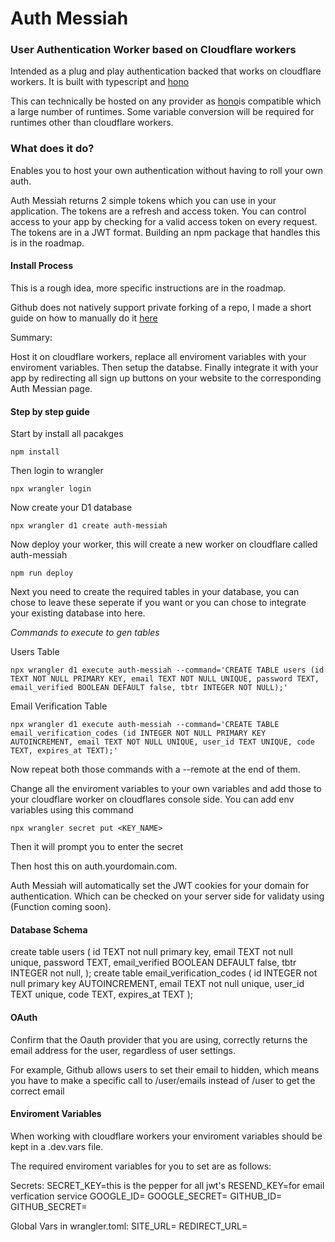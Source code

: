 # Auth Messiah
### User Authentication Worker based on Cloudflare workers

Intended as a plug and play authentication backed that works on cloudflare workers. It is built with typescript and [hono](https://hono.dev)

This can technically be hosted on any provider as [hono](https://hono.dev)is compatible which a large number of runtimes. Some variable conversion will be required for runtimes other than cloudflare workers.
 
### What does it do?

Enables you to host your own authentication without having to roll your own auth. 

Auth Messiah returns 2 simple tokens which you can use in your application. The tokens are a refresh and access token. You can control access to your app by checking for a valid access token on every request. The tokens are in a JWT format. Building an npm package that handles this is in the roadmap.


#### Install Process

This is a rough idea, more specific instructions are in the roadmap.

Github does not natively support private forking of a repo, I made a short guide on how to manually do it [here](private-fork.md)

Summary:

Host it on cloudflare workers, replace all enviroment variables with your enviroment variables. Then setup the databse. Finally integrate it with your app by redirecting all sign up buttons on your website to the corresponding Auth Messian page.

#### Step by step guide
Start by install all pacakges
```
npm install
```
Then login to wrangler
```
npx wrangler login
```
Now create your D1 database
```
npx wrangler d1 create auth-messiah
```
Now deploy your worker, this will create a new worker on cloudflare called auth-messiah
```
npm run deploy
```

Next you need to create the required tables in your database, you can chose to leave these seperate if you want or you can chose to integrate your existing database into here.


_Commands to execute to gen tables_

Users Table

```
npx wrangler d1 execute auth-messiah --command='CREATE TABLE users (id TEXT NOT NULL PRIMARY KEY, email TEXT NOT NULL UNIQUE, password TEXT, email_verified BOOLEAN DEFAULT false, tbtr INTEGER NOT NULL);'
```

Email Verification Table

```
npx wrangler d1 execute auth-messiah --command='CREATE TABLE email_verification_codes (id INTEGER NOT NULL PRIMARY KEY AUTOINCREMENT, email TEXT NOT NULL UNIQUE, user_id TEXT UNIQUE, code TEXT, expires_at TEXT);'
```

Now repeat both those commands with a --remote at the end of them.

Change all the enviroment variables to your own variables and add those to your cloudflare worker on cloudflares console side. You can add env variables using this command
```
npx wrangler secret put <KEY_NAME>
```
Then it will prompt you to enter the secret 

Then host this on auth.yourdomain.com. 

Auth Messiah will automatically set the JWT cookies for your domain for authentication. Which can be checked on your server side for validaty using (Function coming soon).



#### Database Schema

create table users
(
    id    TEXT not null primary key,
    email TEXT not null unique,
    password TEXT,
    email_verified BOOLEAN DEFAULT false,
    tbtr INTEGER not null,
);
create table email_verification_codes
(
    id    INTEGER not null primary key AUTOINCREMENT,
    email TEXT not null unique,
    user_id TEXT unique,
    code TEXT,
    expires_at TEXT
);
#### OAuth

Confirm that the Oauth provider that you are using, correctly returns the email address for the user, regardless of user settings. 

For example, Github allows users to set their email to hidden, which means you have to make a specific call to /user/emails instead of /user to get the correct email

#### Enviroment Variables
When working with cloudflare workers your enviroment variables should be kept in a .dev.vars file.

The required enviroment variables for you to set are as follows:

Secrets:
SECRET_KEY=this is the pepper for all jwt's
RESEND_KEY=for email verfication service
GOOGLE_ID= 
GOOGLE_SECRET=
GITHUB_ID=
GITHUB_SECRET=

Global Vars in wrangler.toml:
SITE_URL=
REDIRECT_URL=
